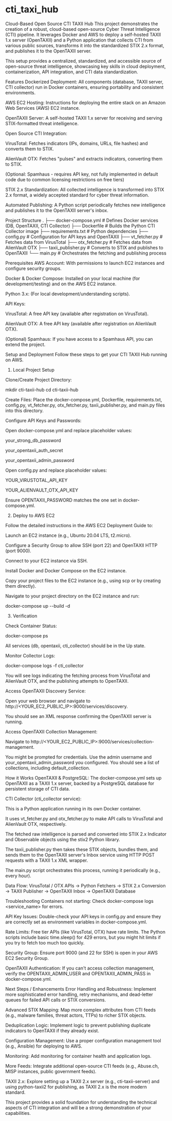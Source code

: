 # cti_taxi_hub

Cloud-Based Open Source CTI TAXII Hub
This project demonstrates the creation of a robust, cloud-based open-source Cyber Threat Intelligence (CTI) pipeline. It leverages Docker and AWS to deploy a self-hosted TAXII 1.x server (OpenTAXII) and a Python application that collects CTI from various public sources, transforms it into the standardized STIX 2.x format, and publishes it to the OpenTAXII server.

This setup provides a centralized, standardized, and accessible source of open-source threat intelligence, showcasing key skills in cloud deployment, containerization, API integration, and CTI data standardization.

Features
Dockerized Deployment: All components (database, TAXII server, CTI collector) run in Docker containers, ensuring portability and consistent environments.

AWS EC2 Hosting: Instructions for deploying the entire stack on an Amazon Web Services (AWS) EC2 instance.

OpenTAXII Server: A self-hosted TAXII 1.x server for receiving and serving STIX-formatted threat intelligence.

Open Source CTI Integration:

VirusTotal: Fetches indicators (IPs, domains, URLs, file hashes) and converts them to STIX.

AlienVault OTX: Fetches "pulses" and extracts indicators, converting them to STIX.

(Optional: Spamhaus - requires API key, not fully implemented in default code due to common licensing restrictions on free tiers)

STIX 2.x Standardization: All collected intelligence is transformed into STIX 2.x format, a widely accepted standard for cyber threat information.

Automated Publishing: A Python script periodically fetches new intelligence and publishes it to the OpenTAXII server's inbox.

Project Structure
.
├── docker-compose.yml          # Defines Docker services (DB, OpenTAXII, CTI Collector)
├── Dockerfile                  # Builds the Python CTI Collector image
├── requirements.txt            # Python dependencies
├── config.py                   # Configuration for API keys and OpenTAXII
├── vt_fetcher.py               # Fetches data from VirusTotal
├── otx_fetcher.py              # Fetches data from AlienVault OTX
├── taxii_publisher.py          # Converts to STIX and publishes to OpenTAXII
└── main.py                     # Orchestrates the fetching and publishing process

Prerequisites
AWS Account: With permissions to launch EC2 instances and configure security groups.

Docker & Docker Compose: Installed on your local machine (for development/testing) and on the AWS EC2 instance.

Python 3.x: (For local development/understanding scripts).

API Keys:

VirusTotal: A free API key (available after registration on VirusTotal).

AlienVault OTX: A free API key (available after registration on AlienVault OTX).

(Optional) Spamhaus: If you have access to a Spamhaus API, you can extend the project.

Setup and Deployment
Follow these steps to get your CTI TAXII Hub running on AWS.

1. Local Project Setup

Clone/Create Project Directory:

mkdir cti-taxii-hub
cd cti-taxii-hub

Create Files: Place the docker-compose.yml, Dockerfile, requirements.txt, config.py, vt_fetcher.py, otx_fetcher.py, taxii_publisher.py, and main.py files into this directory.

Configure API Keys and Passwords:

Open docker-compose.yml and replace placeholder values:

your_strong_db_password

your_opentaxii_auth_secret

your_opentaxii_admin_password

Open config.py and replace placeholder values:

YOUR_VIRUSTOTAL_API_KEY

YOUR_ALIENVAULT_OTX_API_KEY

Ensure OPENTAXII_PASSWORD matches the one set in docker-compose.yml.

2. Deploy to AWS EC2

Follow the detailed instructions in the AWS EC2 Deployment Guide to:

Launch an EC2 instance (e.g., Ubuntu 20.04 LTS, t2.micro).

Configure a Security Group to allow SSH (port 22) and OpenTAXII HTTP (port 9000).

Connect to your EC2 instance via SSH.

Install Docker and Docker Compose on the EC2 instance.

Copy your project files to the EC2 instance (e.g., using scp or by creating them directly).

Navigate to your project directory on the EC2 instance and run:

docker-compose up --build -d

3. Verification

Check Container Status:

docker-compose ps

All services (db, opentaxii, cti_collector) should be in the Up state.

Monitor Collector Logs:

docker-compose logs -f cti_collector

You will see logs indicating the fetching process from VirusTotal and AlienVault OTX, and the publishing attempts to OpenTAXII.

Access OpenTAXII Discovery Service:

Open your web browser and navigate to http://<YOUR_EC2_PUBLIC_IP>:9000/services/discovery.

You should see an XML response confirming the OpenTAXII server is running.

Access OpenTAXII Collection Management:

Navigate to http://<YOUR_EC2_PUBLIC_IP>:9000/services/collection-management.

You might be prompted for credentials. Use the admin username and your_opentaxii_admin_password you configured. You should see a list of collections, including default_collection.

How it Works
OpenTAXII & PostgreSQL: The docker-compose.yml sets up OpenTAXII as a TAXII 1.x server, backed by a PostgreSQL database for persistent storage of CTI data.

CTI Collector (cti_collector service):

This is a Python application running in its own Docker container.

It uses vt_fetcher.py and otx_fetcher.py to make API calls to VirusTotal and AlienVault OTX, respectively.

The fetched raw intelligence is parsed and converted into STIX 2.x Indicator and Observable objects using the stix2 Python library.

The taxii_publisher.py then takes these STIX objects, bundles them, and sends them to the OpenTAXII server's Inbox service using HTTP POST requests with a TAXII 1.x XML wrapper.

The main.py script orchestrates this process, running it periodically (e.g., every hour).

Data Flow:
VirusTotal / OTX APIs -> Python Fetchers -> STIX 2.x Conversion -> TAXII Publisher -> OpenTAXII Inbox -> OpenTAXII Database

Troubleshooting
Containers not starting: Check docker-compose logs <service_name> for errors.

API Key Issues: Double-check your API keys in config.py and ensure they are correctly set as environment variables in docker-compose.yml.

Rate Limits: Free tier APIs (like VirusTotal, OTX) have rate limits. The Python scripts include basic time.sleep() for 429 errors, but you might hit limits if you try to fetch too much too quickly.

Security Group: Ensure port 9000 (and 22 for SSH) is open in your AWS EC2 Security Group.

OpenTAXII Authentication: If you can't access collection management, verify the OPENTAXII_ADMIN_USER and OPENTAXII_ADMIN_PASS in docker-compose.yml.

Next Steps / Enhancements
Error Handling and Robustness: Implement more sophisticated error handling, retry mechanisms, and dead-letter queues for failed API calls or STIX conversions.

Advanced STIX Mapping: Map more complex attributes from CTI feeds (e.g., malware families, threat actors, TTPs) to richer STIX objects.

Deduplication Logic: Implement logic to prevent publishing duplicate indicators to OpenTAXII if they already exist.

Configuration Management: Use a proper configuration management tool (e.g., Ansible) for deploying to AWS.

Monitoring: Add monitoring for container health and application logs.

More Feeds: Integrate additional open-source CTI feeds (e.g., Abuse.ch, MISP instances, public government feeds).

TAXII 2.x: Explore setting up a TAXII 2.x server (e.g., cti-taxii-server) and using python-taxii2 for publishing, as TAXII 2.x is the more modern standard.

This project provides a solid foundation for understanding the technical aspects of CTI integration and will be a strong demonstration of your capabilities.
